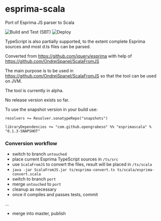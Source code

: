 # esprima-scala
Port of Esprima JS parser to Scala

![Build and Test (SBT)](https://github.com/OpenGrabeso/esprima-scala/workflows/Build%20and%20Test%20(SBT)/badge.svg)
![Deploy](https://github.com/OpenGrabeso/esprima-scala/workflows/Deploy/badge.svg)


TypeScript is also partially supported, to the extent complete Esprima sources and most d.ts files can be parsed.

Converted from https://github.com/jquery/esprima with help of https://github.com/OndrejSpanel/ScalaFromJS

The main purpose is to be used in https://github.com/OndrejSpanel/ScalaFromJS so that the tool can be used on JVM.

The tool is currently in alpha.

No release version exists so far.

To use the snapshot version in your build use:

```
resolvers += Resolver.sonatypeRepo("snapshots")

libraryDependencies += "com.github.opengrabeso" %% "esprimascala" % "0.1.3-SNAPSHOT"
```


### Conversion workflow

- switch to branch `untouched`
- place current Esprima TypeScript sources in `/ts/src`
- use `ScalaFromJS` to convert the files, result will be placed in `/ts/scala`
 - `java -jar ScalaFromJS.jar ts/esprima-convert.ts ts/scala/esprima-convert.scala`
- switch to branch `port`
- merge `untouched` to `port`
- cleanup as necessary
 - once it compiles and passes tests,  commit

...
- merge into master, publish
 

